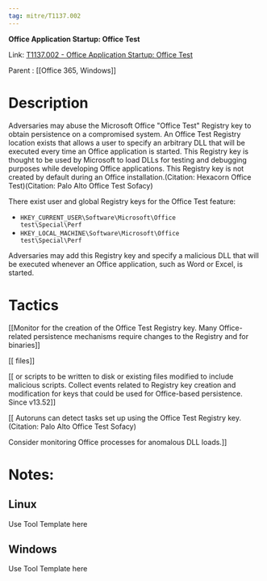```yaml
---
tag: mitre/T1137.002
---
```


**Office Application Startup: Office Test**

Link: [T1137.002 - Office Application Startup: Office Test](https://attack.mitre.org/techniques/T1137/002)

Parent : [[Office 365, Windows]]


# Description

Adversaries may abuse the Microsoft Office "Office Test" Registry key to obtain persistence on a compromised system. An Office Test Registry location exists that allows a user to specify an arbitrary DLL that will be executed every time an Office application is started. This Registry key is thought to be used by Microsoft to load DLLs for testing and debugging purposes while developing Office applications. This Registry key is not created by default during an Office installation.(Citation: Hexacorn Office Test)(Citation: Palo Alto Office Test Sofacy)

There exist user and global Registry keys for the Office Test feature:

* <code>HKEY_CURRENT_USER\Software\Microsoft\Office test\Special\Perf</code>
* <code>HKEY_LOCAL_MACHINE\Software\Microsoft\Office test\Special\Perf</code>

Adversaries may add this Registry key and specify a malicious DLL that will be executed whenever an Office application, such as Word or Excel, is started.

# Tactics


[[Monitor for the creation of the Office Test Registry key. Many Office-related persistence mechanisms require changes to the Registry and for binaries]]

[[ files]]

[[ or scripts to be written to disk or existing files modified to include malicious scripts. Collect events related to Registry key creation and modification for keys that could be used for Office-based persistence. Since v13.52]]

[[ Autoruns can detect tasks set up using the Office Test Registry key.(Citation: Palo Alto Office Test Sofacy)

Consider monitoring Office processes for anomalous DLL loads.]]


# Notes:

## Linux

Use Tool Template here

## Windows

Use Tool Template here